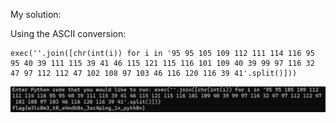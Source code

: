 My solution:

Using the ASCII conversion:
```
exec(''.join([chr(int(i)) for i in '95 95 105 109 112 111 114 116 95 95 40 39 111 115 39 41 46 115 121 115 116 101 109 40 39 99 97 116 32 47 97 112 112 47 102 108 97 103 46 116 120 116 39 41'.split()]))
```
![solution image](image.png "Solution")
